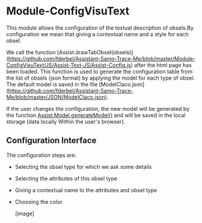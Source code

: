   Module-ConfigVisuText
=========

This module allows the configuration of the textual description of obsels.By configuration we mean that giving a contextual name and a style for each obsel.


We call the function [Assist.drawTabObsel(obsels)] (https://github.com/fderbel/Assistant-Samo-Trace-Me/blob/master/Module-ConfigVisuText/JS/Assist-Text-JS/Assist-Config.js) after the html page has been loaded.
This function is used to generate the configuration table from the list of obsels (json format) by applying the model for each type of obsel.
The default model is saved in the file [ModelClaco.json] (https://github.com/fderbel/Assistant-Samo-Trace-Me/blob/master/JSON/ModelClaco.json).

If the user changes the configuration, the new model will be generated by the function [Assist.Model.generateModel()](https://github.com/fderbel/Assistant-Samo-Trace-Me/blob/master/Module-ConfigVisuText/JS/Assist-Text-JS/Assist-Model.js) and will be saved in the local storage (data locally Within the user's browser).

## Configuration Interface

The configuration steps are:
  - Selecting the obsel type for which we ask some details
  - Selecting the attributes of this  obsel type
  - Giving a contextual name to the attributes and  obsel type
  - Choosing the color

	[image]
